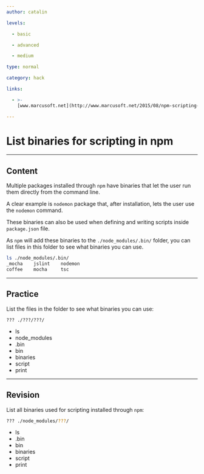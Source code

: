 ```yaml
---
author: catalin

levels:

  - basic

  - advanced

  - medium

type: normal

category: hack

links:

  - >-
    [www.marcusoft.net](http://www.marcusoft.net/2015/08/npm-scripting-configs-and-arguments.html#npm-completion){website}

---
```

# List binaries for scripting in npm

---
## Content

Multiple packages installed through `npm` have binaries that let the user run them directly from the command line.

A clear example is `nodemon` package that, after installation, lets the user use the `nodemon` command.

These binaries can also be used when defining and writing scripts inside `package.json` file.

As `npm` will add these binaries to the `./node_modules/.bin/` folder, you can list
files in this folder to see what binaries you can use.
```bash
ls ./node_modules/.bin/
_mocha    jslint    nodemon
coffee    mocha     tsc
```

---
## Practice

List the files in the folder to see what binaries you can use:
```
??? ./???/???/
```

* ls
* node_modules
* .bin
* bin
* binaries
* script
* print

---
## Revision

List all binaries used for scripting installed through `npm`:
```bash
??? ./node_modules/???/
```

* ls
* .bin
* bin
* binaries
* script
* print
